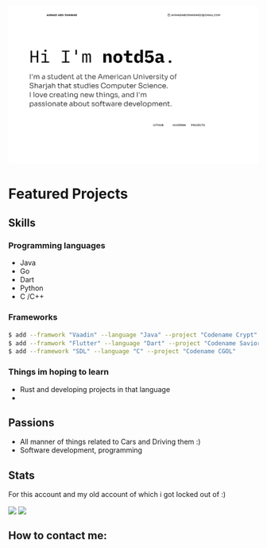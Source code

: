 ![](header.png)


#  Featured Projects

## Skills
### Programming languages
- Java
- Go
- Dart
- Python
- C /C++

### Frameworks
```sh
$ add --framwork "Vaadin" --language "Java" --project "Codename Crypt"
$ add --framwork "Flutter" --language "Dart" --project "Codename Savior"
$ add --framework "SDL" --language "C" --project "Codename CGOL"
```

### Things im hoping to learn
- Rust and developing projects in that language
- 

## Passions
- All manner of things related to Cars and Driving them :)
- Software development, programming

## Stats
For this account and my old account of which i got locked out of :)


<img align="center" src="https://github-readme-stats.vercel.app/api/top-langs/?username=notd5a-alt&layout=compact&theme=radical" /> <img align="center" src="https://github-readme-stats.vercel.app/api/top-langs/?username=notd5a&layout=compact&theme=radical" />

## How to contact me:



